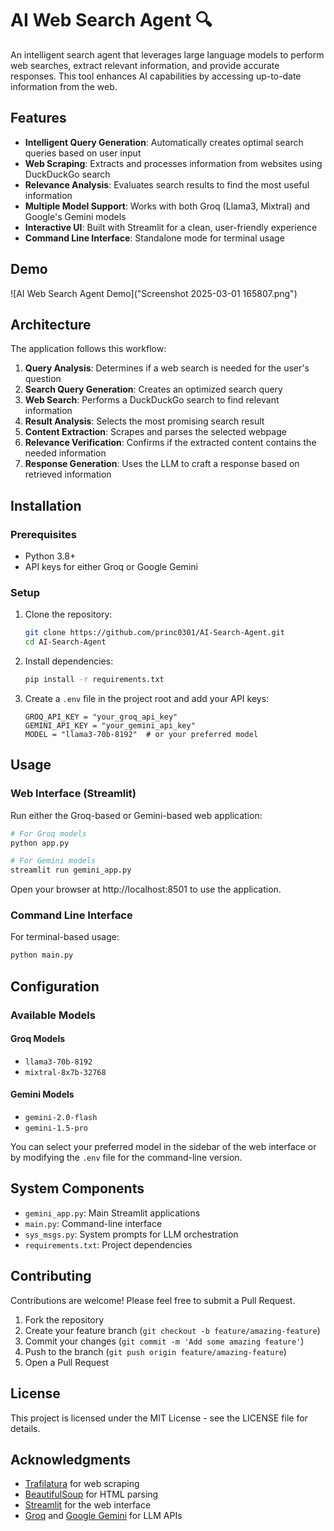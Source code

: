 # AI Web Search Agent 🔍

An intelligent search agent that leverages large language models to perform web searches, extract relevant information, and provide accurate responses. This tool enhances AI capabilities by accessing up-to-date information from the web.

## Features

- **Intelligent Query Generation**: Automatically creates optimal search queries based on user input
- **Web Scraping**: Extracts and processes information from websites using DuckDuckGo search
- **Relevance Analysis**: Evaluates search results to find the most useful information
- **Multiple Model Support**: Works with both Groq (Llama3, Mixtral) and Google's Gemini models
- **Interactive UI**: Built with Streamlit for a clean, user-friendly experience
- **Command Line Interface**: Standalone mode for terminal usage

## Demo

![AI Web Search Agent Demo]("Screenshot 2025-03-01 165807.png")

## Architecture

The application follows this workflow:

1. **Query Analysis**: Determines if a web search is needed for the user's question
2. **Search Query Generation**: Creates an optimized search query
3. **Web Search**: Performs a DuckDuckGo search to find relevant information
4. **Result Analysis**: Selects the most promising search result
5. **Content Extraction**: Scrapes and parses the selected webpage
6. **Relevance Verification**: Confirms if the extracted content contains the needed information
7. **Response Generation**: Uses the LLM to craft a response based on retrieved information

## Installation

### Prerequisites

- Python 3.8+
- API keys for either Groq or Google Gemini

### Setup

1. Clone the repository:
   ```bash
   git clone https://github.com/princ0301/AI-Search-Agent.git
   cd AI-Search-Agent
   ```

2. Install dependencies:
   ```bash
   pip install -r requirements.txt
   ```

3. Create a `.env` file in the project root and add your API keys:
   ```
   GROQ_API_KEY = "your_groq_api_key"
   GEMINI_API_KEY = "your_gemini_api_key"
   MODEL = "llama3-70b-8192"  # or your preferred model
   ```

## Usage

### Web Interface (Streamlit)

Run either the Groq-based or Gemini-based web application:

```bash
# For Groq models
python app.py

# For Gemini models
streamlit run gemini_app.py
```

Open your browser at http://localhost:8501 to use the application.

### Command Line Interface

For terminal-based usage:

```bash
python main.py
```

## Configuration

### Available Models

#### Groq Models
- `llama3-70b-8192`
- `mixtral-8x7b-32768`

#### Gemini Models
- `gemini-2.0-flash`
- `gemini-1.5-pro`

You can select your preferred model in the sidebar of the web interface or by modifying the `.env` file for the command-line version.

## System Components

-  `gemini_app.py`: Main Streamlit applications
- `main.py`: Command-line interface
- `sys_msgs.py`: System prompts for LLM orchestration
- `requirements.txt`: Project dependencies

## Contributing

Contributions are welcome! Please feel free to submit a Pull Request.

1. Fork the repository
2. Create your feature branch (`git checkout -b feature/amazing-feature`)
3. Commit your changes (`git commit -m 'Add some amazing feature'`)
4. Push to the branch (`git push origin feature/amazing-feature`)
5. Open a Pull Request

## License

This project is licensed under the MIT License - see the LICENSE file for details.

## Acknowledgments

- [Trafilatura](https://github.com/adbar/trafilatura) for web scraping
- [BeautifulSoup](https://www.crummy.com/software/BeautifulSoup/) for HTML parsing
- [Streamlit](https://streamlit.io/) for the web interface
- [Groq](https://groq.com/) and [Google Gemini](https://ai.google.dev/) for LLM APIs

